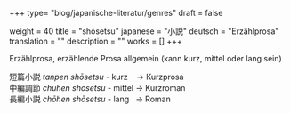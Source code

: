 +++
type= "blog/japanische-literatur/genres"
draft = false

weight = 40
title = "shōsetsu"
japanese = "小説"
deutsch = "Erzählprosa"
translation = ""
description = ""
works = []
+++

Erzählprosa, erzählende Prosa allgemein (kann kurz, mittel oder lang sein)

短篇小説 _tanpen shōsetsu_ - kurz    -> Kurzprosa  
中編調節 _chūhen shōsetsu_ - mittel -> Kurzroman  
長編小説 _chōhen shōsetsu_ - lang &nbsp; -> Roman
